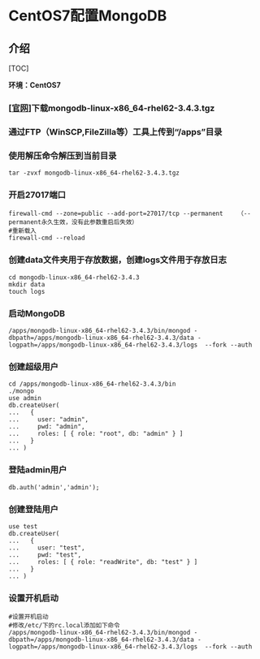 # CentOS7配置MongoDB

## 介绍

[TOC]

**环境：CentOS7**

### [[官网](https://www.mongodb.com/download-center#community)]下载mongodb-linux-x86_64-rhel62-3.4.3.tgz

### 通过FTP（WinSCP,FileZilla等）工具上传到“/apps”目录

### 使用解压命令解压到当前目录

```shell
tar -zvxf mongodb-linux-x86_64-rhel62-3.4.3.tgz
```

### 开启27017端口

```shell
firewall-cmd --zone=public --add-port=27017/tcp --permanent    （--permanent永久生效，没有此参数重启后失效）
#重新载入
firewall-cmd --reload
```

### 创建data文件夹用于存放数据，创建logs文件用于存放日志

```shell
cd mongodb-linux-x86_64-rhel62-3.4.3
mkdir data
touch logs
```

### 启动MongoDB

```shell
/apps/mongodb-linux-x86_64-rhel62-3.4.3/bin/mongod -dbpath=/apps/mongodb-linux-x86_64-rhel62-3.4.3/data -logpath=/apps/mongodb-linux-x86_64-rhel62-3.4.3/logs  --fork --auth
```

### 创建超级用户

```shell
cd /apps/mongodb-linux-x86_64-rhel62-3.4.3/bin
./mongo
use admin
db.createUser(
...   {
...     user: "admin",
...     pwd: "admin",
...     roles: [ { role: "root", db: "admin" } ]
...   }
... )
```

### 登陆admin用户

```shell
db.auth('admin','admin');
```

### 创建登陆用户

```shell
use test
db.createUser(
...   {
...     user: "test",
...     pwd: "test",
...     roles: [ { role: "readWrite", db: "test" } ]
...   }
... )
```

### 设置开机启动

```shell
#设置开机启动
#修改/etc/下的rc.local添加如下命令
/apps/mongodb-linux-x86_64-rhel62-3.4.3/bin/mongod -dbpath=/apps/mongodb-linux-x86_64-rhel62-3.4.3/data -logpath=/apps/mongodb-linux-x86_64-rhel62-3.4.3/logs  --fork --auth
```